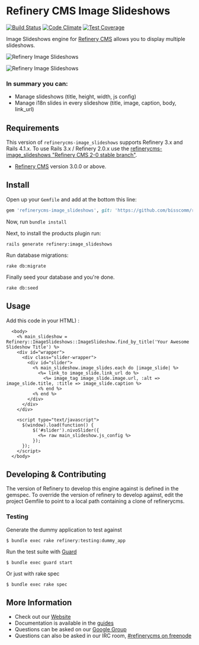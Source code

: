 # Refinery CMS Image Slideshows

[![Build Status](https://travis-ci.org/bisscomm/refinerycms-image-slideshows.svg?branch=master)](https://travis-ci.org/refinery/refinerycms) [![Code Climate](https://codeclimate.com/github/bisscomm/refinerycms-image-slideshows/badges/gpa.svg)](https://codeclimate.com/github/bisscomm/refinerycms-image-slideshows) [![Test Coverage](https://codeclimate.com/github/bisscomm/refinerycms-image-slideshows/badges/coverage.svg)](https://codeclimate.com/github/bisscomm/refinerycms-image-slideshows/coverage)

Image Slideshows engine for [Refinery CMS](http://refinerycms.com) allows you to display multiple slideshows.


![Refinery Image Slideshows](https://dl.dropbox.com/u/80562357/Upload/gem_refinerycms_image_slideshows.png)

![Refinery Image Slideshows](https://dl.dropbox.com/u/80562357/Upload/gem_refinerycms_image_slideshows_2.png)


### In summary you can:
* Manage slideshows (title, height, width, js config)
* Manage i18n slides in every slideshow (title, image, caption, body, link_url)

## Requirements

This version of `refinerycms-image_slideshows` supports Refinery 3.x and Rails 4.1.x.
To use Rails 3.x / Refinery 2.0.x use the [refinerycms-image_slideshows "Refinery CMS 2-0 stable branch"](https://github.com/bisscomm/refinerycms-image-slideshows/tree/2-0-stable).

* [Refinery CMS](http://refinerycms.com) version 3.0.0 or above.

## Install

Open up your ``Gemfile`` and add at the bottom this line:

```ruby
gem 'refinerycms-image_slideshows', git: 'https://github.com/bisscomm/refinerycms-image-slideshows', branch: 'master'
```

Now, run ``bundle install``

Next, to install the products plugin run:

    rails generate refinery:image_slideshows

Run database migrations:

    rake db:migrate

Finally seed your database and you're done.

    rake db:seed

## Usage

Add this code in your HTML) :

```html+erb
  <body>
    <% main_slideshow = Refinery::ImageSlideshows::ImageSlideshow.find_by_title('Your Awesome Slideshow Title') %>
    <div id="wrapper">
      <div class="slider-wrapper">
        <div id="slider">
          <% main_slideshow.image_slides.each do |image_slide| %>
            <%= link_to image_slide.link_url do %>
              <%= image_tag image_slide.image.url, :alt => image_slide.title, :title => image_slide.caption %>
            <% end %>
          <% end %>
        </div>
      </div>
    </div>

    <script type="text/javascript">
      $(window).load(function() {
          $('#slider').nivoSlider({
            <%= raw main_slideshow.js_config %>
          });
      });
    </script>
  </body>
```

## Developing & Contributing

The version of Refinery to develop this engine against is defined in the gemspec. To override the version of refinery to develop against, edit the project Gemfile to point to a local path containing a clone of refinerycms.

### Testing

Generate the dummy application to test against

    $ bundle exec rake refinery:testing:dummy_app

Run the test suite with [Guard](https://github.com/guard/guard)

    $ bundle exec guard start

Or just with rake spec

    $ bundle exec rake spec


## More Information
* Check out our [Website](http://refinerycms.com/)
* Documentation is available in the [guides](http://refinerycms.com/guides)
* Questions can be asked on our [Google Group](http://group.refinerycms.org)
* Questions can also be asked in our IRC room, [#refinerycms on freenode](irc://irc.freenode.net/refinerycms)
